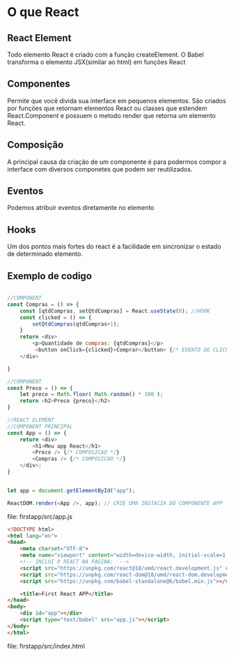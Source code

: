 # O que React

## React Element
Todo elemento React é criado com a função createElement. O Babel transforma o elemento JSX(similar ao html) em funções React

## Componentes
Permite que você divida sua interface em pequenos elementos. São criados por funções que retornam elementos React ou classes que estendem React.Component e possuem o metodo render que retorna um elemento React.

## Composição
A principal causa da criação de um componente é para podermos compor a interface com diversos componetes que podem ser reutilizados.

## Eventos
Podemos atribuir eventos diretamente no elemento

## Hooks
Um dos pontos mais fortes do react é a facilidade em sincronizar o estado de determinado elemento.

## Exemplo de codigo


```js

//COMPONENT
const Compras = () => {
    const [qtdCompras, setQtdCompras] = React.useState(0); //HOOK
    const clicked = () => {
        setQtdCompras(qtdCompras+1);
    }
    return <div>
        <p>Quantidade de compras: {qtdCompras}</p>
         <button onClick={clicked}>Comprar</button> {/* EVENTO DE CLICK */}
    </div>

}

//COMPONENT
const Preco = () => {
    let preco = Math.floor( Math.random() * 100 );
    return <h2>Preco {preco}</h2>
}

//REACT ELEMENT
//COMPONENT PRINCIPAL
const App = () => {
    return <div>
        <h1>Meu app React</h1>
        <Preco /> {/* COMPOSICAO */}  
        <Compras /> {/* COMPOSICAO */}
    </div>;
}


let app = document.getElementById("app");

ReactDOM.render(<App />, app); // CRIE UMA INSTACIA DO COMPONENTE APP
```
file: firstapp/src/app.js

```html
<!DOCTYPE html>
<html lang="en">
<head>
    <meta charset="UTF-8">
    <meta name="viewport" content="width=device-width, initial-scale=1.0">
    <!-- INCLUI O REACT NA PAGINA:  -->
    <script src="https://unpkg.com/react@18/umd/react.development.js" crossorigin></script>
    <script src="https://unpkg.com/react-dom@18/umd/react-dom.development.js" crossorigin></script>
    <script src="https://unpkg.com/babel-standalone@6/babel.min.js"></script>

    <title>First React APP</title>
</head>
<body>
    <div id="app"></div>
    <script type="text/babel" src="app.js"></script>
</body>
</html>
```
file: firstapp/src/index.html